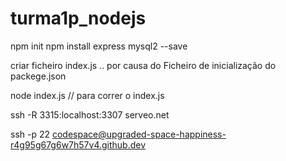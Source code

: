 # turma1p_nodejs
npm init
npm install express mysql2 --save

criar ficheiro index.js .. por causa do Ficheiro de inicialização do packege.json 

node index.js // para correr o index.js

ssh -R 3315:localhost:3307 serveo.net

ssh -p 22 codespace@upgraded-space-happiness-r4g95g67g6w7h57v4.github.dev